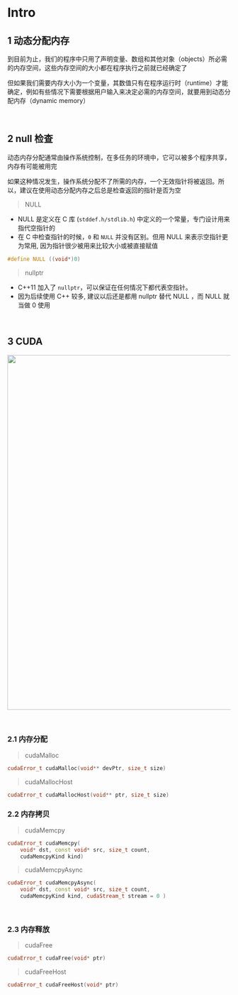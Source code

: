 &emsp;
# Intro 
## 1 动态分配内存
到目前为止，我们的程序中只用了声明变量、数组和其他对象（objects）所必需的内存空间，这些内存空间的大小都在程序执行之前就已经确定了

但如果我们需要内存大小为一个变量，其数值只有在程序运行时（runtime）才能确定，例如有些情况下需要根据用户输入来决定必需的内存空间，就要用到动态分配内存（dynamic memory）

&emsp;
## 2 null 检查
动态内存分配通常由操作系统控制，在多任务的环境中，它可以被多个程序共享，内存有可能被用完

如果这种情况发生，操作系统分配不了所需的内存，一个无效指针将被返回。所以，建议在使用动态分配内存之后总是检查返回的指针是否为空

>NULL
- NULL 是定义在 C 库 (`stddef.h/stdlib.h`) 中定义的一个常量，专门设计用来指代空指针的
- 在 C 中检查指针的时候，`0` 和 `NULL` 并没有区别。但用 NULL 来表示空指针更为常用, 因为指针很少被用来比较大小或被直接赋值
```c++
#define NULL ((void*)0)
```

>nullptr
- C++11 加入了 `nullptr`，可以保证在任何情况下都代表空指针。
- 因为后续使用 C++ 较多, 建议以后还是都用 nullptr 替代 NULL ，而 NULL 就当做 0 使用


&emsp;
## 3 CUDA

<div align=center>
    <image src="imgs/host-device.png" width=800>
</div>

&emsp;
### 2.1 内存分配
>cudaMalloc
```c++
cudaError_t cudaMalloc(void** devPtr, size_t size)
```

>cudaMallocHost
```c++
cudaError_t cudaMallocHost(void** ptr, size_t size)
```


### 2.2 内存拷贝
>cudaMemcpy
```c++
​cudaError_t cudaMemcpy( 
    void* dst, const void* src, size_t count, 
    cudaMemcpyKind kind)
```

>cudaMemcpyAsync
```c++
​cudaError_t cudaMemcpyAsync( 
    void* dst, const void* src, size_t count,
    cudaMemcpyKind kind, cudaStream_t stream = 0 )
```

&emsp;
### 2.3 内存释放
>cudaFree
```c++
​cudaError_t cudaFree(void* ptr)
```

>cudaFreeHost
```c++
​cudaError_t cudaFreeHost(void* ptr)
```